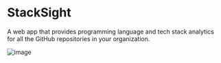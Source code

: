 # StackSight

A web app that provides programming language and tech stack analytics for all the GitHub repositories in your organization.

![image](https://github.com/user-attachments/assets/e476cd9d-6e31-4815-aa63-f3ea93730378)
